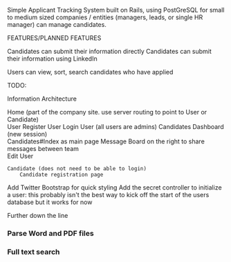 Simple Applicant Tracking System built on Rails, using PostGreSQL for small to medium sized companies / entities (managers, leads, or single HR manager) can manage candidates. 

FEATURES/PLANNED FEATURES

Candidates can submit their information directly
Candidates can submit their information using LinkedIn

Users can view, sort, search candidates who have applied

TODO:  

Information Architecture

Home (part of the company site. use server routing to point to User or Candidate)  
	User
		Register User
		Login User (all users are admins)
			Candidates Dashboard (new session)  
				Candidates#Index as main page
				Message Board on the right to share messages between team  
				Edit User

	Candidate (does not need to be able to login)
		Candidate registration page		

Add Twitter Bootstrap for quick styling
Add the secret controller to initialize a user: this probably isn't the best way to kick off the start of the users database but it works for now  

Further down the line
### Parse Word and PDF files
### Full text search
